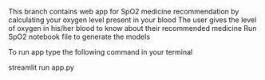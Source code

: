 This branch contains web app for SpO2 medicine recommendation by calculating your oxygen level present in your blood
The user gives the level of oxygen in his/her blood to know about their recommended medicine
Run SpO2 notebook file to generate the models

To run app type the following command in your terminal

streamlit run app.py
